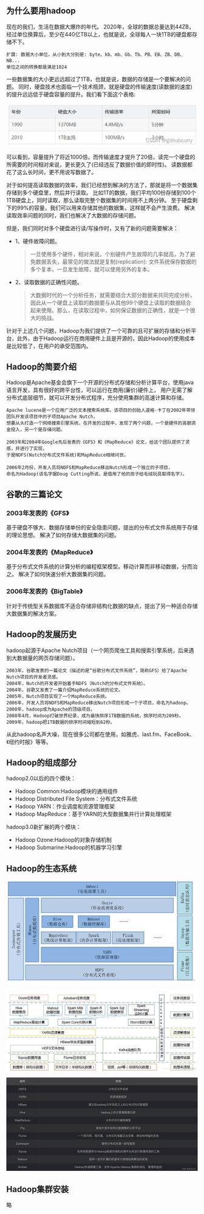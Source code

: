 ## 为什么要用hadoop

现在的我们，生活在数据大爆炸的年代。
2020年，全球的数据总量达到44ZB，经过单位换算后，至少在440亿TB以上，也就是说，全球每人一块1TB的硬盘都存储不下。

```text
扩展: 数据大小单位，从小到大分别是: byte、kb、mb、Gb、Tb、PB、EB、ZB、DB、NB...
单位之间的转换都是满足1024
```

一些数据集的大小更远远超过了1TB，也就是说，数据的存储是一个要解决的问题。
同时，硬盘技术也面临一个技术瓶颈，就是硬盘的传输速度(读数据的速度)的提升远远低于硬盘容量的提升。我们看下面这个表格:

![diskImprovement01.png](img/01/diskImprovement01.png)

可以看到，容量提升了将近1000倍，而传输速度才提升了20倍，读完一个硬盘的所需要的时间相对来说，更长更久了(已经违反了数据价值的即时性)。
读数据都花了这么长时间，更不用说写数据了。

对于如何提高读取数据的效率，我们已经想到解决的方法了，那就是将一个数据集存储到多个硬盘里，然后并行读取。
比如1T的数据，我们平均100份存储到100个1TB硬盘上，同时读取，那么读取完整个数据集的时间用不上两分钟。
至于硬盘剩下的99%的容量，我们可以用来存储其他的数据集，这样就不会产生浪费。
解决读取效率问题的同时，我们也解决了大数据的存储问题。

但是，我们同时对多个硬盘进行读/写操作时，又有了新的问题需要解决：

* 1、硬件故障问题。
    > 一旦使用多个硬件，相对来说，个别硬件产生故障的几率就高，为了避免数据丢失，最常见的做法就是复制(replication):
    文件系统保存数据的多个复本，一旦发生故障，就可以使用另外的复本。

* 2、读取数据的正确性问题。
    > 大数据时代的一个分析任务，就需要结合大部分数据来共同完成分析，因此从一个硬盘上读取的数据要与从其他99个硬盘上读取的数据结合
    起来使用。那么，在读取过程中，如何保证数据的正确性，就是一个很大的挑战。

针对于上述几个问题，Hadoop为我们提供了一个可靠的且可扩展的存储和分析平台，此外，由于Hadoop运行在商用硬件上且是开源的，因此Hadoop的使用成本是比较低了，在用户的承受范围内。

## Hadoop的简要介绍

Hadoop是Apache基金会旗下一个开源的分布式存储和分析计算平台，使用java语言开发，具有很好的跨平台性，可以运行在商用(廉价)硬件上，
用户无需了解分布式底层细节，就可以开发分布式程序，充分使用集群的高速计算和存储。

```text
Apache lucene是一个应用广泛的文本搜索系统库。该项目的创始人道格·卡丁在2002年带领团队开发该项目中的子项目Apache Nutch，
想要从头打造一个网络搜索引擎系统，在开发的过程中，发现了两个问题，一个是硬件的高额资金投入，另一个是存储问题。

2003年和2004年Google先后发表的《GFS》和《MapReduce》论文，给这个团队提供了灵感，并进行了实现，
于是NDFS(Nutch分布式文件系统)和MapReduce相继问世。

2006年2月份，开发人员将NDFS和MapReduce移出Nutch形成一个独立的子项目，
命名为Hadoop(该名字据Doug Cutting所说，是借用了他的孩子给毛绒玩具取得名字)。
```

## 谷歌的三篇论文

### 2003年发表的《GFS》
  基于硬盘不够大、数据存储单份的安全隐患问题，提出的分布式文件系统用于存储的理论思想。
  解决了如何存储大数据集的问题。

### 2004年发表的《MapReduce》
  基于分布式文件系统的计算分析的编程框架模型。移动计算而非移动数据，分而治之。
  解决了如何快速分析大数据集的问题。

### 2006年发表的《BigTable》
  针对于传统型关系数据库不适合存储非结构化数据的缺点，提出了另一种适合存储大数据集的解决方案。

## Hadoop的发展历史
hadoop起源于Apache Nutch项目（一个网页爬虫工具和搜索引擎系统，后来遇到大数据量的网页存储问题）。
```text
2003年，谷歌发表的一篇论文（描述的是“谷歌分布式文件系统”，简称GFS）给了Apache Nutch项目的开发者灵感。
2004年，Nutch的开发者开始着手NDFS（Nutch的分布式文件系统）。
2004年，谷歌又发表了一篇介绍MapReduce系统的论文。
2005年，Nutch项目实现了一个MapReduce系统。
2006年，开发人员将NDFS和MapReduce移出Nutch项目形成一个子项目，命名为hadoop。
2008年，hadoop成为Apache的顶级项目。
2008年4月，Hadoop打破世界纪录，成为最快排序1TB数据的系统，排序时间为209秒。
2009年，hadoop把1TB数据的排序时间缩短到62秒。
```
从此hadoop名声大噪，现在很多公司都在使用，如雅虎、last.fm、FaceBook、《纽约时报》等等。


## Hadoop的组成部分

hadoop2.0以后的四个模块：
- Hadoop Common:Hadoop模块的通用组件
- Hadoop Distributed File System：分布式文件系统
- Hadoop YARN：作业调度和资源管理框架
- Hadoop MapReduce：基于YARN的大型数据集并行计算处理框架

hadoop3.0新扩展的两个模块：
- Hadoop Ozone:Hadoop的对象存储机制
- Hadoop Submarine:Hadoop的机器学习引擎


## Hadoop的生态系统

![hadoopArchitecture01.png](img/01/hadoopArchitecture01.png)

![hadoopArchitecture02.png](img/01/hadoopArchitecture02.png)

![hadoopComponentTable01.png](img/01/hadoopComponentTable01.png)


## Hadoop集群安装

略